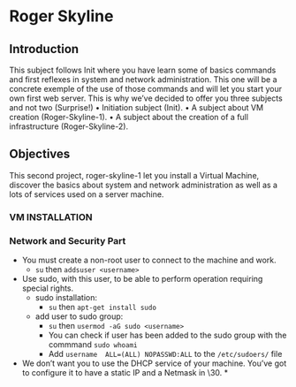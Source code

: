 # Roger Skyline

## Introduction
  This subject follows Init where you have learn some of basics commands and first reflexes in system and network administration. This one will be a concrete exemple of the use of those commands and will let you start your own first web server. This is why we’ve decided to offer you three subjects and not two (Surprise!)
• Initiation subject (Init).
• A subject about VM creation (Roger-Skyline-1).
• A subject about the creation of a full infrastructure (Roger-Skyline-2).

## Objectives
  This second project, roger-skyline-1 let you install a Virtual Machine, discover the basics about system and network administration as well as a lots of services used on a server machine.
  
### VM INSTALLATION

### Network and Security Part
  - You must create a non-root user to connect to the machine and work.
      * `su`    then    `addsuser <username>`
  - Use sudo, with this user, to be able to perform operation requiring special rights.
      * sudo installation:
          * `su`    then    `apt-get install sudo`
      * add user to sudo group:
          * `su`    then    `usermod -aG sudo <username>`
          *  You can check if user has been added to the sudo group with the commmand  `sudo whoami`
          *  Add `username  ALL=(ALL) NOPASSWD:ALL` to the `/etc/sudoers/` file
  - We don’t want you to use the DHCP service of your machine. You’ve got to configure it to have a static IP and a Netmask in \30.
      * 

  

